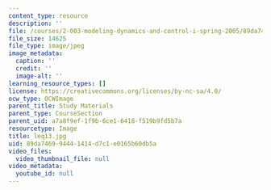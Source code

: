 ```yaml
---
content_type: resource
description: ''
file: /courses/2-003-modeling-dynamics-and-control-i-spring-2005/89da746994441414d7c1e0165b60db5a_leq13.jpg
file_size: 14625
file_type: image/jpeg
image_metadata:
  caption: ''
  credit: ''
  image-alt: ''
learning_resource_types: []
license: https://creativecommons.org/licenses/by-nc-sa/4.0/
ocw_type: OCWImage
parent_title: Study Materials
parent_type: CourseSection
parent_uid: a7a8f9ef-1f9b-6ce1-6418-f519b9fd5b7a
resourcetype: Image
title: leq13.jpg
uid: 89da7469-9444-1414-d7c1-e0165b60db5a
video_files:
  video_thumbnail_file: null
video_metadata:
  youtube_id: null
---
```

